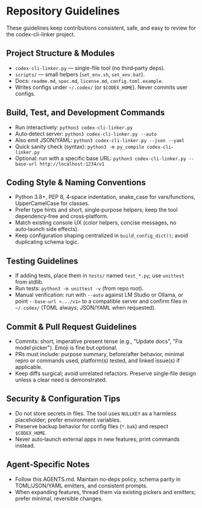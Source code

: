 # Repository Guidelines

These guidelines keep contributions consistent, safe, and easy to review for the codex-cli-linker project.

## Project Structure & Modules
- `codex-cli-linker.py` — single-file tool (no third‑party deps).
- `scripts/` — small helpers (`set_env.sh`, `set_env.bat`).
- Docs: `readme.md`, `spec.md`, `license.md`, `config.toml.example`.
- Writes configs under `~/.codex/` (or `$CODEX_HOME`). Never commits user configs.

## Build, Test, and Development Commands
- Run interactively: `python3 codex-cli-linker.py`
- Auto‑detect server: `python3 codex-cli-linker.py --auto`
- Also emit JSON/YAML: `python3 codex-cli-linker.py --json --yaml`
- Quick sanity check (syntax): `python3 -m py_compile codex-cli-linker.py`
- Optional: run with a specific base URL: `python3 codex-cli-linker.py --base-url http://localhost:1234/v1`

## Coding Style & Naming Conventions
- Python 3.8+, PEP 8, 4‑space indentation, snake_case for vars/functions, UpperCamelCase for classes.
- Prefer type hints and short, single‑purpose helpers; keep the tool dependency‑free and cross‑platform.
- Match existing console UX (color helpers, concise messages, no auto‑launch side effects).
- Keep configuration shaping centralized in `build_config_dict()`; avoid duplicating schema logic.

## Testing Guidelines
- If adding tests, place them in `tests/` named `test_*.py`; use `unittest` from stdlib.
- Run tests: `python3 -m unittest -v` (from repo root).
- Manual verification: run with `--auto` against LM Studio or Ollama, or point `--base-url <.../v1>` to a compatible server and confirm files in `~/.codex/` (TOML always; JSON/YAML when requested).

## Commit & Pull Request Guidelines
- Commits: short, imperative present tense (e.g., "Update docs", "Fix model picker"). Emoji is fine but optional.
- PRs must include: purpose summary, before/after behavior, minimal repro or commands used, platform(s) tested, and linked issue(s) if applicable.
- Keep diffs surgical; avoid unrelated refactors. Preserve single‑file design unless a clear need is demonstrated.

## Security & Configuration Tips
- Do not store secrets in files. The tool uses `NULLKEY` as a harmless placeholder; prefer environment variables.
- Preserve backup behavior for config files (`*.bak`) and respect `$CODEX_HOME`.
- Never auto‑launch external apps in new features; print commands instead.

## Agent‑Specific Notes
- Follow this AGENTS.md. Maintain no‑deps policy, schema parity in TOML/JSON/YAML emitters, and consistent prompts.
- When expanding features, thread them via existing pickers and emitters; prefer minimal, reversible changes.

